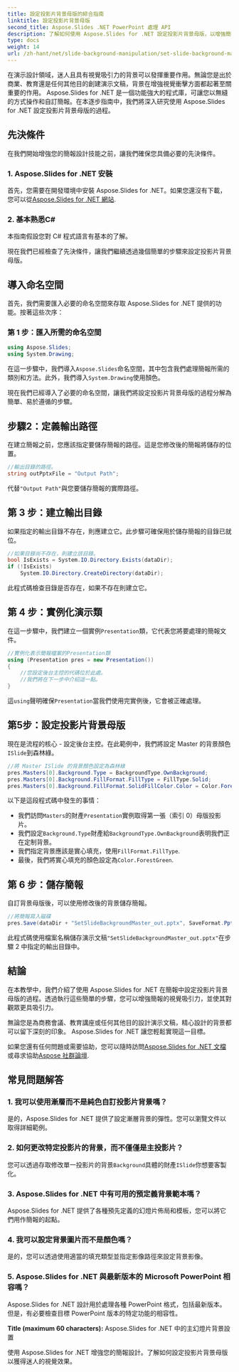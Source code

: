 ```yaml
---
title: 設定投影片背景母版的綜合指南
linktitle: 設定投影片背景母版
second_title: Aspose.Slides .NET PowerPoint 處理 API
description: 了解如何使用 Aspose.Slides for .NET 設定投影片背景母版，以增強簡報的視覺效果。
type: docs
weight: 14
url: /zh-hant/net/slide-background-manipulation/set-slide-background-master/
---
```


在演示設計領域，迷人且具有視覺吸引力的背景可以發揮重要作用。無論您是出於商業、教育還是任何其他目的創建演示文稿，背景在增強視覺衝擊方面都起著至關重要的作用。 Aspose.Slides for .NET 是一個功能強大的程式庫，可讓您以無縫的方式操作和自訂簡報。在本逐步指南中，我們將深入研究使用 Aspose.Slides for .NET 設定投影片背景母版的過程。 

## 先決條件

在我們開始增強您的簡報設計技能之前，讓我們確保您具備必要的先決條件。

### 1. Aspose.Slides for .NET 安裝

首先，您需要在開發環境中安裝 Aspose.Slides for .NET。如果您還沒有下載，您可以從[Aspose.Slides for .NET 網站](https://releases.aspose.com/slides/net/).

### 2. 基本熟悉C#

本指南假設您對 C# 程式語言有基本的了解。

現在我們已經檢查了先決條件，讓我們繼續透過幾個簡單的步驟來設定投影片背景母版。

## 導入命名空間

首先，我們需要匯入必要的命名空間來存取 Aspose.Slides for .NET 提供的功能。按著這些次序：

### 第 1 步：匯入所需的命名空間

```csharp
using Aspose.Slides;
using System.Drawing;
```

在這一步驟中，我們導入`Aspose.Slides`命名空間，其中包含我們處理簡報所需的類別和方法。此外，我們導入`System.Drawing`使用顏色。

現在我們已經導入了必要的命名空間，讓我們將設定投影片背景母版的過程分解為簡單、易於遵循的步驟。

## 步驟2：定義輸出路徑

在建立簡報之前，您應該指定要儲存簡報的路徑。這是您修改後的簡報將儲存的位置。

```csharp
//輸出目錄的路徑。
string outPptxFile = "Output Path";
```

代替`"Output Path"`與您要儲存簡報的實際路徑。

## 第 3 步：建立輸出目錄

如果指定的輸出目錄不存在，則應建立它。此步驟可確保用於儲存簡報的目錄已就位。

```csharp
//如果目錄尚不存在，則建立該目錄。
bool IsExists = System.IO.Directory.Exists(dataDir);
if (!IsExists)
    System.IO.Directory.CreateDirectory(dataDir);
```

此程式碼檢查目錄是否存在，如果不存在則建立它。

## 第 4 步：實例化演示類

在這一步驟中，我們建立一個實例`Presentation`類，它代表您將要處理的簡報文件。

```csharp
//實例化表示簡報檔案的Presentation類
using (Presentation pres = new Presentation())
{
    //您設定後台主控的代碼位於此處。
    //我們將在下一步中介紹這一點。
}
```

這`using`聲明確保`Presentation`當我們使用完實例後，它會被正確處理。

## 第5步：設定投影片背景母版

現在是流程的核心 - 設定後台主控。在此範例中，我們將設定 Master 的背景顏色`ISlide`到森林綠。 

```csharp
//將 Master ISlide 的背景顏色設定為森林綠
pres.Masters[0].Background.Type = BackgroundType.OwnBackground;
pres.Masters[0].Background.FillFormat.FillType = FillType.Solid;
pres.Masters[0].Background.FillFormat.SolidFillColor.Color = Color.ForestGreen;
```

以下是這段程式碼中發生的事情：

- 我們訪問`Masters`的財產`Presentation`實例取得第一張（索引 0）母版投影片。
- 我們設定`Background.Type`財產給`BackgroundType.OwnBackground`表明我們正在定制背景。
- 我們指定背景應該是實心填充，使用`FillFormat.FillType`.
- 最後，我們將實心填充的顏色設定為`Color.ForestGreen`.

## 第 6 步：儲存簡報

自訂背景母版後，可以使用修改後的背景儲存簡報。

```csharp
//將簡報寫入磁碟
pres.Save(dataDir + "SetSlideBackgroundMaster_out.pptx", SaveFormat.Pptx);
```

此程式碼使用檔案名稱儲存演示文稿`"SetSlideBackgroundMaster_out.pptx"`在步驟 2 中指定的輸出目錄中。

## 結論

在本教學中，我們介紹了使用 Aspose.Slides for .NET 在簡報中設定投影片背景母版的過程。透過執行這些簡單的步驟，您可以增強簡報的視覺吸引力，並使其對觀眾更具吸引力。

無論您是為商務會議、教育講座或任何其他目的設計演示文稿，精心設計的背景都可以留下深刻的印象。 Aspose.Slides for .NET 讓您輕鬆實現這一目標。

如果您還有任何問題或需要協助，您可以隨時訪問[Aspose.Slides for .NET 文檔](https://reference.aspose.com/slides/net/)或尋求協助[Aspose 社群論壇](https://forum.aspose.com/).

## 常見問題解答

### 1. 我可以使用漸層而不是純色自訂投影片背景嗎？

是的，Aspose.Slides for .NET 提供了設定漸層背景的彈性。您可以瀏覽文件以取得詳細範例。

### 2. 如何更改特定投影片的背景，而不僅僅是主投影片？

您可以透過存取修改單一投影片的背景`Background`具體的財產`ISlide`你想要客製化。

### 3. Aspose.Slides for .NET 中有可用的預定義背景範本嗎？

Aspose.Slides for .NET 提供了各種預先定義的幻燈片佈局和模板，您可以將它們用作簡報的起點。

### 4. 我可以設定背景圖片而不是顏色嗎？

是的，您可以透過使用適當的填充類型並指定影像路徑來設定背景影像。

### 5. Aspose.Slides for .NET 與最新版本的 Microsoft PowerPoint 相容嗎？

Aspose.Slides for .NET 設計用於處理各種 PowerPoint 格式，包括最新版本。但是，有必要檢查目標 PowerPoint 版本的特定功能的相容性。




**Title (maximum 60 characters):** Aspose.Slides for .NET 中的主幻燈片背景設置

使用 Aspose.Slides for .NET 增強您的簡報設計。了解如何設定投影片背景母版以獲得迷人的視覺效果。